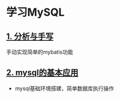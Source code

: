 # 学习MySQL

 ## [1. 分析与手写](doc/mysql%20手写.md)

   手动实现简单的mybatis功能

## [2. mysql的基本应用](doc/2.mybatis简单使用.md)

- mysql基础环境搭建，简单数据库执行操作

   
